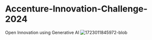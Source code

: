 # Accenture-Innovation-Challenge-2024
Open Innovation using Generative AI
![1723011845972-blob](https://github.com/user-attachments/assets/6e03e8a3-26f2-4065-82c8-168bf005600a)
